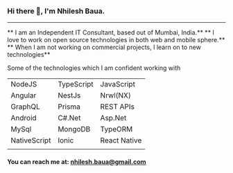 

### Hi there 👋, I'm Nhilesh Baua.

---
** I am an Independent IT Consultant, based out of Mumbai, India.**
** I love to work on open source technologies in both web and mobile sphere.** 
** When I am not working on commercial projects, I learn on to new technologies**

Some of the technologies which I am confident working with 

|   |   |   |
| ------------ | ------------ | ------------ |
| NodeJS | TypeScript  | JavaScript  |
| Angular | NestJs  | Nrwl(NX)  |
| GraphQL | Prisma | REST APIs |
| Android | C#.Net |  Asp.Net |
| MySql | MongoDB | TypeORM|
| NativeScript | Ionic | React Native | 
|   |   |   ||

#### You can reach me at: nhilesh.baua@gmail.com

